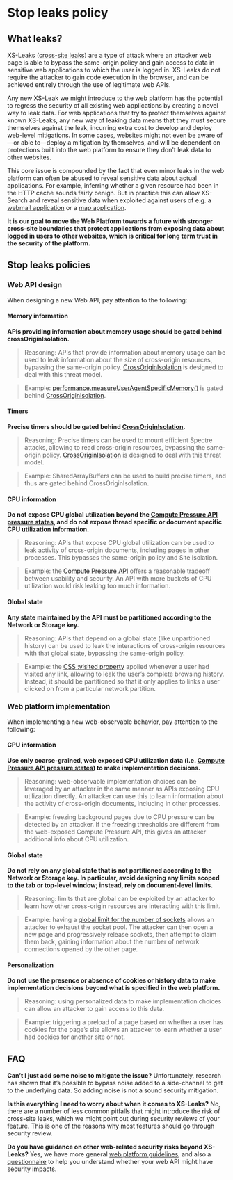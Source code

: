 # Stop leaks policy

## What leaks?
XS-Leaks ([cross-site leaks](https://xsleaks.dev/)) are a type of attack where an attacker web page is able to bypass the same-origin policy and gain access to data in sensitive web applications to which the user is logged in. XS-Leaks do not require the attacker to gain code execution in the browser, and can be achieved entirely through the use of legitimate web APIs.

Any new XS-Leak we might introduce to the web platform has the potential to regress the security of all existing web applications by creating a novel way to leak data. For web applications that try to protect themselves against known XS-Leaks, any new way of leaking data means that they must secure themselves against the leak, incurring extra cost to develop and deploy web-level mitigations. In some cases, websites might not even be aware of—or able to—deploy a mitigation by themselves, and will be dependent on protections built into the web platform to ensure they don't leak data to other websites.

This core issue is compounded by the fact that even minor leaks in the web platform can often be abused to reveal sensitive data about actual applications. For example, inferring whether a given resource had been in the HTTP cache sounds fairly benign. But in practice this can allow XS-Search and reveal sensitive data when exploited against users of e.g. a  [webmail application](https://www.blackhat.com/docs/us-16/materials/us-16-Gelernter-Timing-Attacks-Have-Never-Been-So-Practical-Advanced-Cross-Site-Search-Attacks.pdf) or a [map application](https://www.comp.nus.edu.sg/~prateeks/papers/Geo-inference.pdf).

**It is our goal to move the Web Platform towards a future with stronger cross-site boundaries that protect applications from exposing data about logged in users to other websites, which is critical for long term trust in the security of the platform.**

## Stop leaks policies

### Web API design

When designing a new Web API, pay attention to the following:

#### Memory information
**APIs providing information about memory usage should be gated behind crossOriginIsolation.**

> Reasoning: APIs that provide information about memory usage can be used to leak information about the size of cross-origin resources, bypassing the same-origin policy. [CrossOriginIsolation](https://developer.mozilla.org/en-US/docs/Web/API/crossOriginIsolated) is designed to deal with this threat model.

> Example: [performance.measureUserAgentSpecificMemory()](https://developer.mozilla.org/en-US/docs/Web/API/Performance/measureUserAgentSpecificMemory) is gated behind [CrossOriginIsolation](https://developer.mozilla.org/en-US/docs/Web/API/crossOriginIsolated).

#### Timers
**Precise timers should be gated behind [CrossOriginIsolation](https://developer.mozilla.org/en-US/docs/Web/API/crossOriginIsolated).**

> Reasoning: Precise timers can be used to mount efficient Spectre attacks, allowing to read cross-origin resources, bypassing the same-origin policy. [CrossOriginIsolation](https://developer.mozilla.org/en-US/docs/Web/API/crossOriginIsolated) is designed to deal with this threat model.

> Example: SharedArrayBuffers can be used to build precise timers, and thus are gated behind CrossOriginIsolation.

#### CPU information
**Do not expose CPU global utilization beyond the [Compute Pressure API pressure states](https://www.w3.org/TR/compute-pressure/), and do not expose thread specific or document specific CPU utilization information.**

> Reasoning: APIs that expose CPU global utilization can be used to leak activity of cross-origin documents, including pages in other processes. This bypasses the same-origin policy and Site Isolation.

> Example: the [Compute Pressure API](https://www.w3.org/TR/compute-pressure/) offers a reasonable tradeoff between usability and security. An API with more buckets of CPU utilization would risk leaking too much information.

#### Global state
**Any state maintained by the API must be partitioned according to the Network or Storage key.**

> Reasoning: APIs that depend on a global state (like unpartitioned history) can be used to leak the interactions of cross-origin resources with that global state, bypassing the same-origin policy.

> Example: the [CSS :visited property](https://developer.mozilla.org/en-US/docs/Web/CSS/:visited) applied whenever a user had visited any link, allowing to leak the user’s complete browsing history. Instead, it should be partitioned so that it only applies to links a user clicked on from a particular network partition.

### Web platform implementation
When implementing a new web-observable behavior, pay attention to the following:

#### CPU information
**Use only coarse-grained, web exposed CPU utilization data (i.e. [Compute Pressure API pressure states](https://www.w3.org/TR/compute-pressure/)) to make implementation decisions.**

> Reasoning: web-observable implementation choices can be leveraged by an attacker in the same manner as APIs exposing CPU utilization directly. An attacker can use this to learn information about the activity of cross-origin documents, including in other processes.

> Example: freezing background pages due to CPU pressure can be detected by an attacker. If the freezing thresholds are different from the web-exposed Compute Pressure API, this gives an attacker additional info about CPU utilization.

#### Global state
**Do not rely on any global state that is not partitioned according to the Network or Storage key. In particular, avoid designing any limits scoped to the tab or top-level window; instead, rely on document-level limits.**

> Reasoning: limits that are global can be exploited by an attacker to learn how other cross-origin resources are interacting with this limit.

> Example: having a [global limit for the number of sockets](https://xsleaks.dev/docs/attacks/timing-attacks/connection-pool/) allows an attacker to exhaust the socket pool. The attacker can then open a new page and progressively release sockets, then attempt to claim them back, gaining information about the number of network connections opened by the other page.

#### Personalization
**Do not use the presence or absence of cookies or history data to make implementation decisions beyond what is specified in the web platform.**

> Reasoning: using personalized data to make implementation choices can allow an attacker to gain access to this data.

> Example: triggering a preload of a page based on whether a user has cookies for the page’s site allows an attacker to learn whether a user had cookies for another site or not.

## FAQ
**Can’t I just add some noise to mitigate the issue?**
Unfortunately, research has shown that it’s possible to bypass noise added to a side-channel to get to the underlying data. So adding noise is not a sound security mitigation.

**Is this everything I need to worry about when it comes to XS-Leaks?**
No, there are a number of less common pitfalls that might introduce the risk of cross-site leaks, which we might point out during security reviews of your feature. This is one of the reasons why most features should go through security review.

**Do you have guidance on other web-related security risks beyond XS-Leaks?**
Yes, we have more general [web platform guidelines](https://chromium.googlesource.com/chromium/src/+/master/docs/security/web-platform-security-guidelines.md), and also a [questionnaire](https://chromium.googlesource.com/chromium/src/+/master/docs/security/web-platform-security-questionnaire.md) to help you understand whether your web API might have security impacts.
